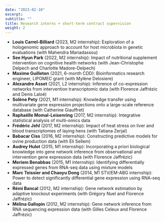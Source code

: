 ```yaml
---
date: "2023-02-10"
excerpt:
subtitle: ""
title: Research interns + short-term contract supervision
weight: 2
---
```


- **Louis Carrel-Billiard** (2023, M2 internship): Exploration of a hologenomic approach to account for host microbiota in genetic evaluations (with Mahendra Mariadassou)
- **See Hyun Park** (2022, M2 internship): Impact of nutritional supplement intervention on cognitive health networks (with Jean-Christophe Delpech and Charlotte Madore-Delpech)
- **Maxime Guilleton** (2021, 6-month CDD): Bioinformatics research engineer, LIPOMEC grant (with Mylène Delosiere)
- **Alexandre Asset** (2021, L2 internship): Inference of co-expression networks from intervention transcriptomic data (with Florence Jaffrézic and Denis Laloë)
- **Solène Pety** (2021, M1 internship): Knowledge transfer using multivariate gene expression projections onto a large-scale reference database (with Catherine Giauffret)
- **Raphaëlle Momal-Leisenring** (2017, M2 internship): Integrative statistical analysis of multi-omics data 
- **Frédéric Jehl** (2017, M2 internship): Impact of heat stress on liver and blood transcriptomes of laying hens (with Tatiana Zerjal)
- **Babacar Ciss** (2016, M2 internship): Constructing predictive models for ovine production data (with Eli Sellem)
- **Audrey Hulot** (2015, M1 internship): Incorporating a priori biological knowledge into gene network inference from observational and intervention gene expression data (with Florence Jaffrézic)
- **Meriem Benabbas** (2015, M1 internship): Identifying differentially expressed genes from RNA-seq data using mixture models 
- **Marc Teissier and Chaoyu Dong** (2014, M1 STV/EM-ABG internship): Power to detect significantly differential gene expression using RNA-seq data 
- **Rémi Bancal** (2012, M2 internship): Gene network estimation by adaptive knockout experiments (with Grégory Nuel and Florence Jaffrézic)
- **Mélina Gallopin** (2012, M2 internship): Gene network inference from RNA sequencing expression data (with Gilles Celeux and Florence Jaffrézic)
